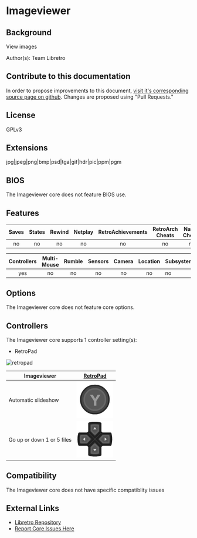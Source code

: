 # Imageviewer

## Background 

View images

Author(s): Team Libretro

## Contribute to this documentation

In order to propose improvements to this document, [visit it's corresponding source page on github](https://github.com/libretro/docs/tree/master/docs/library/imageviewer.md). Changes are proposed using "Pull Requests."

## License

GPLv3

## Extensions

jpg|jpeg|png|bmp|psd|tga|gif|hdr|pic|ppm|pgm

## BIOS

The Imageviewer core does not feature BIOS use.

## Features

| Saves | States      | Rewind | Netplay | RetroAchievements | RetroArch Cheats | Native Cheats |
|:-----:|:-----------:|:------:|:-------:|:-----------------:|:----------------:|:-------------:|
|  no   |    no       |  no    |   no    |       no          |   no             | no            |

| Controllers     | Multi-Mouse | Rumble | Sensors | Camera | Location | Subsystem     |
|:---------------:|:-----------:|:------:|:-------:|:------:|:--------:|:--------------|
|       yes        |     no      |   no   |  no     |   no   |   no     |      no      |

## Options

The Imageviewer core does not feature core options.

## Controllers

The Imageviewer core supports 1 controller setting(s):

* RetroPad

![retropad](images/controllers/retropad.png)

| Imageviewer | [RetroPad](RetroPad)                                         |
|---------------------|----------------------------------------------------------------|
| Automatic slideshow | ![RetroPad_B](images/RetroPad/Retro_Y_Round.png)               |
| Go up or down 1 or 5 files            | ![RetroPad_Dpad](images/RetroPad/Retro_Dpad.png)               |


## Compatibility

The Imageviewer core does not have specific compatiblity issues

## External Links

* [Libretro Repository](https://github.com/libretro/RetroArch/tree/master/cores/libretro-imageviewer)
* [Report Core Issues Here](https://github.com/libretro/libretro-meta)